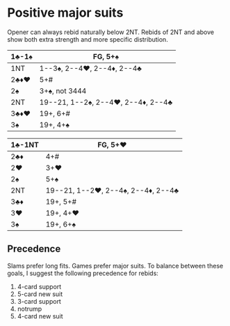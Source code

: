 # Positive major suits

Opener can always rebid naturally below 2NT.  Rebids of 2NT and above show both
extra strength and more specific distribution.

| 1♣-1♠ | FG, 5+♠ |
|-------|---------|
| 1NT   | 1--3♠, 2--4♥, 2--4♦, 2--4♣
| 2♣♦♥  | 5+#
| 2♠    | 3+♠, not 3444
| 2NT   | 19--21, 1--2♠, 2--4♥, 2--4♦, 2--4♣
| 3♣♦♥  | 19+, 6+#
| 3♠    | 19+, 4+♠

| 1♣-1NT | FG, 5+♥ |
|--------|---------|
| 2♣♦    | 4+#
| 2♥     | 3+♥
| 2♠     | 5+♠
| 2NT    | 19--21, 1--2♥, 2--4♠, 2--4♦, 2--4♣
| 3♣♦    | 19+, 5+#
| 3♥     | 19+, 4+♥
| 3♠     | 19+, 6+♠

## Precedence

Slams prefer long fits.  Games prefer major suits.  To balance between these goals,
I suggest the following precedence for rebids:

1. 4-card support
2. 5-card new suit
3. 3-card support
4. notrump
5. 4-card new suit
